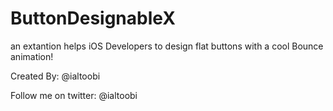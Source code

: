 # ButtonDesignableX
 
an extantion helps iOS Developers to design flat buttons with a cool Bounce animation!

Created By: @ialtoobi

Follow me on twitter: @ialtoobi
